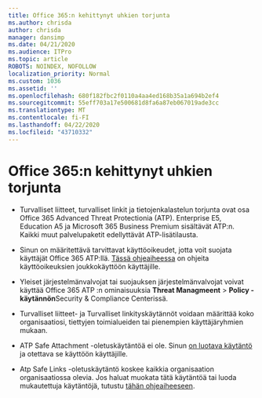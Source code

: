 ```yaml
---
title: Office 365:n kehittynyt uhkien torjunta
ms.author: chrisda
author: chrisda
manager: dansimp
ms.date: 04/21/2020
ms.audience: ITPro
ms.topic: article
ROBOTS: NOINDEX, NOFOLLOW
localization_priority: Normal
ms.custom: 1036
ms.assetid: ''
ms.openlocfilehash: 680f182fbc2f0110a4aa4ed168b35a1a694b2ef4
ms.sourcegitcommit: 55eff703a17e500681d8fa6a87eb067019ade3cc
ms.translationtype: MT
ms.contentlocale: fi-FI
ms.lasthandoff: 04/22/2020
ms.locfileid: "43710332"
---
```

# <a name="office-365-advanced-threat-protection"></a>Office 365:n kehittynyt uhkien torjunta

- Turvalliset liitteet, turvalliset linkit ja tietojenkalastelun torjunta ovat osa Office 365 Advanced Threat Protectionia (ATP). Enterprise E5, Education A5 ja Microsoft 365 Business Premium sisältävät ATP:n. Kaikki muut palvelupaketit edellyttävät ATP-lisätilausta.

- Sinun on määritettävä tarvittavat käyttöoikeudet, jotta voit suojata käyttäjät Office 365 ATP:llä. [Tässä ohjeaiheessa](https://docs.microsoft.com/office365/admin/subscriptions-and-billing/assign-licenses-to-users) on ohjeita käyttöoikeuksien joukkokäyttöön käyttäjille.

- Yleiset järjestelmänvalvojat tai suojauksen järjestelmänvalvojat voivat käyttää Office 365 ATP :n ominaisuuksia **Threat Managmeent** \> **Policy -käytännön**Security & Compliance Centerissä.

- Turvalliset liitteet- ja Turvalliset linkityskäytännöt voidaan määrittää koko organisaatiosi, tiettyjen toimialueiden tai pienempien käyttäjäryhmien mukaan.

- ATP Safe Attachment -oletuskäytäntöä ei ole. Sinun [on luotava käytäntö](https://docs.microsoft.com/office365/securitycompliance/set-up-atp-safe-attachments-policies) ja otettava se käyttöön käyttäjille.

- Atp Safe Links -oletuskäytäntö koskee kaikkia organisaation organisaatiossa olevia. Jos haluat muokata tätä käytäntöä tai luoda mukautettuja käytäntöjä, tutustu [tähän ohjeaiheeseen](https://docs.microsoft.com/office365/securitycompliance/set-up-atp-safe-links-policies).
